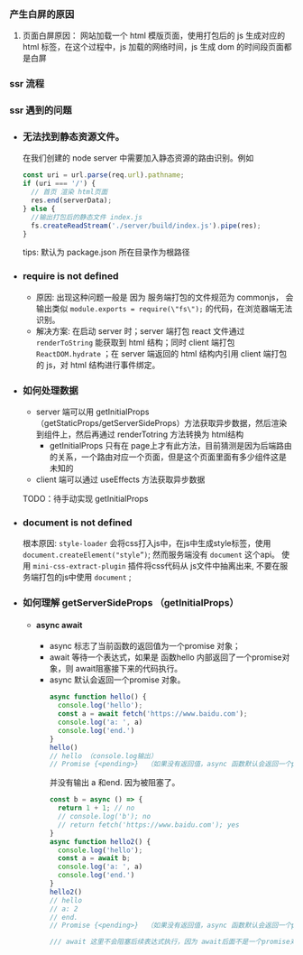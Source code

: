 ### 产生白屏的原因

1. 页面白屏原因：
   网站加载一个 html 模版页面，使用打包后的 js 生成对应的 html 标签，在这个过程中，js 加载的网络时间，js 生成 dom 的时间段页面都是白屏

### ssr 流程


### ssr 遇到的问题

- ### 无法找到静态资源文件。
  在我们创建的 node server 中需要加入静态资源的路由识别。例如
  ```javascript
  const uri = url.parse(req.url).pathname;
  if (uri === '/') {
    // 首页 渲染 html页面
    res.end(serverData);
  } else {
    //输出打包后的静态文件 index.js
    fs.createReadStream('./server/build/index.js').pipe(res);
  }
  ```
  tips: 默认为 package.json 所在目录作为根路径
- ### require is not defined
  - 原因: 出现这种问题一般是 因为 服务端打包的文件规范为 commonjs， 会输出类似 `module.exports = require(\"fs\");` 的代码，在浏览器端无法识别。
  - 解决方案: 在启动 server 时；server 端打包 react 文件通过 `renderToString` 能获取到 html 结构；同时 client 端打包 `ReactDOM.hydrate` ；在 server 端返回的 html 结构内引用 client 端打包的 js，对 html 结构进行事件绑定。

- ### 如何处理数据
  - server 端可以用 getInitialProps （getStaticProps/getServerSideProps）方法获取异步数据，然后渲染到组件上，然后再通过 renderTotring 方法转换为 html结构
    - getInitialProps 只有在 page上才有此方法，目前猜测是因为后端路由的关系，一个路由对应一个页面，但是这个页面里面有多少组件这是未知的
  - client 端可以通过 useEffects 方法获取异步数据
  
  TODO：待手动实现 getInitialProps

- ### document is not defined
  根本原因: 
  ``` style-loader ``` 会将css打入js中，在js中生成style标签，使用 ``` document.createElement("style”)```; 然而服务端没有 ``` document ``` 这个api。
  使用 ``` mini-css-extract-plugin ``` 插件将css代码从 js文件中抽离出来,
  不要在服务端打包的js中使用 ``` document ``` ;

- ###  如何理解 getServerSideProps （getInitialProps）
  - #### async await
    - async 标志了当前函数的返回值为一个promise 对象；
    - await 等待一个表达式，如果是 函数hello 内部返回了一个promise对象，则 await阻塞接下来的代码执行。
    - async 默认会返回一个promise 对象。
      ```javascript
      async function hello() {
        console.log('hello');
        const a = await fetch('https://www.baidu.com');
        console.log('a: ', a)
        console.log('end.')
      }
      hello()
      // hello （console.log输出）     
      // Promise {<pending>}  （如果没有返回值，async 函数默认会返回一个promise对象）
      ```
      并没有输出 a 和end. 因为被阻塞了。
      ```js
      const b = async () => {
        return 1 + 1; // no
        // console.log('b'); no
        // return fetch('https://www.baidu.com'); yes
      }
      async function hello2() {
        console.log('hello');
        const a = await b;
        console.log('a: ', a)
        console.log('end.')
      }
      hello2()
      // hello
      // a: 2
      // end.
      // Promise {<pending>}  （如果没有返回值，async 函数默认会返回一个promise对象）

      /// await 这里不会阻塞后续表达式执行，因为 await后面不是一个promise对象
      ```


  